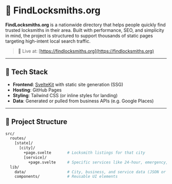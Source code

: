 # 🔐 FindLocksmiths.org

**FindLocksmiths.org** is a nationwide directory that helps people quickly find trusted locksmiths in their area. Built with performance, SEO, and simplicity in mind, the project is structured to support thousands of static pages targeting high-intent local search traffic.

> 🚀 Live at: [https://findlocksmiths.org](https://findlocksmiths.org)

---

## 🧰 Tech Stack

- **Frontend**: [SvelteKit](https://kit.svelte.dev) with static site generation (SSG)
- **Hosting**: GitHub Pages
- **Styling**: Tailwind CSS (or inline styles for landing)
- **Data**: Generated or pulled from business APIs (e.g. Google Places)

---

## 📁 Project Structure

```bash
src/
  routes/
    [state]/
      [city]/
        +page.svelte       # Locksmith listings for that city
        [service]/
          +page.svelte     # Specific services like 24-hour, emergency, etc.
  lib/
    data/                  # City, business, and service data (JSON or modules)
    components/            # Reusable UI elements
```
